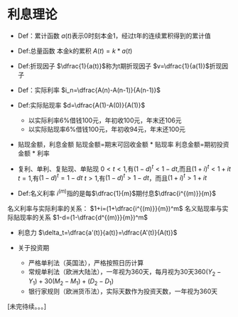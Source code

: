 # 利息理论
- Def：累计函数
$a(t)$表示0时刻本金1，经过t年的连续累积得到的累计值

- Def:总量函数
本金k的累积
$A(t)=k*a(t)$

- Def:折现因子
$\dfrac{1}{a(t)}$称为t期折现因子
$v=\dfrac{1}{a(1)}$折现因子

- Def：实际利率
$i_n=\dfrac{A(n)-A(n-1)}{A(n-1)}$

- Def:实际贴现率
$d=\dfrac{A(1)-A(0)}{A(1)}$

    - 以实际利率6%借钱100元，年初收100元，年末还106元
    - 以实际贴现率6%借钱100元，年初收94元，年末还100元


- 贴现金额，利息金额
贴现金额=期末可回收金额 * 贴现率
利息金额=期初投资金额 * 利率

- 复利、单利、复贴现、单贴现
$0<t<1$,有$(1-d)^t<1-dt$,而且$(1+i)^t<1+it$
$t=1$,有$(1-d)^t=1-dt$
$t>1$,有$(1-d)^t>1-dt$，而且$(1+i)^t>1+it$

- Def:名义利率
$i^{(m)}$指的是每$\dfrac{1}{m}$期付息$\dfrac{i^{(m)}}{m}$

名义利率与实际利率的关系：
$1+i=(1+\dfrac{i^{(m)}}{m})^m$
名义贴现率与实际贴现率的关系
$1-d=(1-\dfrac{d^{(m)}}{m})^m$

- 利息力
$\delta_t=\dfrac{a'(t)}{a(t)}=\dfrac{A'(t)}{A(t)}$


- 关于投资期
    - 严格单利法（英国法），严格按照日历计算
    - 常规单利法（欧洲大陆法），一年视为360天，每月视为30天$360(Y_2-Y_1)+30(M_2-M_1)+(D_2-D_1)$
    - 银行家规则（欧洲货币法），实际天数作为投资天数，一年视为360天












































































[未完待续。。。]
